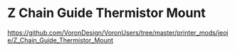 # Z Chain Guide Thermistor Mount

https://github.com/VoronDesign/VoronUsers/tree/master/printer_mods/jeoje/Z_Chain_Guide_Thermistor_Mount
